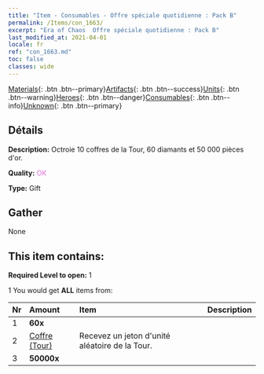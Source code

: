 ```yaml
---
title: "Item - Consumables - Offre spéciale quotidienne : Pack B"
permalink: /Items/con_1663/
excerpt: "Era of Chaos  Offre spéciale quotidienne : Pack B"
last_modified_at: 2021-04-01
locale: fr
ref: "con_1663.md"
toc: false
classes: wide
---
```

 [Materials](/fr/Items/){: .btn .btn--primary}[Artifacts](/fr/Items/Artifacts/){: .btn .btn--success}[Units](/fr/Items/Units/){: .btn .btn--warning}[Heroes](/fr/Items/Heroes/){: .btn .btn--danger}[Consumables](/fr/Items/Consumables/){: .btn .btn--info}[Unknown](/fr/Items/Unknown/){: .btn .btn--primary}

## Détails
 **Description:** Octroie 10 coffres de la Tour, 60 diamants et 50 000 pièces d'or.

 **Quality:** <span style="color: #DA70D6">OK</span>

 **Type:** Gift

## Gather

  None

## This item contains:

 **Required Level to open:** 1

 1 You would get **ALL** items  from:

  | Nr | Amount |     Item    | Description |
  |:---|:-------|:------------|:-----------:|
  | 1 |  **60x** | <i class="fas fa-gem"/> |  | 
  | 2 | [Coffre (Tour)](/fr/Items/con_1274/) | Recevez un jeton d'unité aléatoire de la Tour. | 
  | 3 |  **50000x** | <i class="fas fa-coins"/> |  | 
